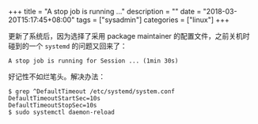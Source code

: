 +++
title = "A stop job is running ..."
description = ""
date = "2018-03-20T15:17:45+08:00"
tags = ["sysadmin"]
categories = ["linux"]
+++

更新了系统后，因为选择了采用 package maintainer 的配置文件，之前关机时
碰到的一个 `systemd` 的问题又回来了：

`A stop job is running for Session ... (1min 30s)`

好记性不如烂笔头。解决办法：

```
$ grep ^DefaultTimeout /etc/systemd/system.conf
DefaultTimeoutStartSec=10s
DefaultTimeoutStopSec=10s
$ sudo systemctl daemon-reload
```
